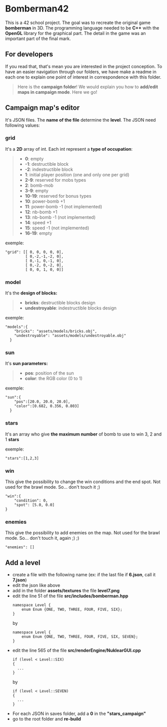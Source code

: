 # Bomberman42

This is a 42 school project. The goal was to recreate the original game **bomberman** in 3D. The programming language needed to be **C++** with the **OpenGL** library for the graphical part. The detail in the game was an important part of the final mark.

## For developers

If you read that, that's mean you are interested in the project conception. To have an easier navigation through our folders, we have make a readme in each one to explain one point of interest in correspondence with this folder.

> Here is the **campaign folder**! We would explain you how  to **add/edit maps in campaign mode**. Here we go!


## Campaign map's editor


It's JSON files. The **name of the file** determine the **level**. The JSON need following values:

### grid
It's a **2D** array of int. Each int represent a **type of occupation**:
> - **0**: empty
> - **-1**: destructible block
> - **-2**: indestructible block
> - **1**: initial player position (one and only one per grid)
> - **2-9**: reserved for mobs types
>  - **2**: bomb-mob
>  - **3-9**: empty
> - **10-19**: reserved for bonus types
>  - **10**: power-bomb +1
>  - **11**: power-bomb -1 (not implemented)
>  - **12**: nb-bomb +1
>  - **13**: nb-bomb -1 (not implemented)
>  - **14**: speed +1
>  - **15**: speed -1 (not implemented)
>  - **16-19**: empty

exemple:
```
"grid": [[ 0, 0, 0, 0, 0],
         [ 0,-2,-1,-2, 0],
         [ 0,-1, 0,-1, 0],
         [ 0,-2, 0,-2, 0],
         [ 0, 0, 1, 0, 0]]
```


### model
It's the **design of blocks:**
> - **bricks**: destructible blocks design
> - **undestroyable**: indestructible blocks design

exemple:
```
"models":{
    "bricks": "assets/models/bricks.obj",
    "undestroyable": "assets/models/undestroyable.obj"
  }
```
### sun
It's **sun parameters:**
> - **pos**: position of the sun
> - **color**: the RGB color (0 to 1)

exemple:
```
"sun":{
    "pos":[20.0, 20.0, 20.0],
    "color":[0.682, 0.356, 0.803]
  }
```


### stars
It's an array who give **the maximum number** of bomb to use to win 3, 2 and 1 **stars**

exemple:
```
"stars":[1,2,3]
```
### win
This give the possibility to change the win conditions and the end spot. Not used for the brawl mode. So... don't touch it ;)
```
"win":{
    "condition": 0,
    "spot": [5.0, 0.0]
}
```

### enemies
This give the possibility to add enemies on the map. Not used for the brawl mode. So... don't touch it, again ;) ;)
```
"enemies": []
```

## Add a level

 - create a file with the following name (ex: if the last file if **6.json**, call it **7.json**)
 - edit the json like above
 - add in the folder **assets/textures** the file **level7.png**
 - edit the line 51 of the file **src/includes/bomberman.hpp**
    ```
    namespace Level {
        enum Enum {ONE, TWO, THREE, FOUR, FIVE, SIX};
    }
    ``` 
    by
    ```
    namespace Level {
        enum Enum {ONE, TWO, THREE, FOUR, FIVE, SIX, SEVEN};
    }
    ```
- edit the line 565 of the file **src/renderEngine/NuklearGUI.cpp**
    ```
    if (level < Level::SIX)
    {
      ...  
    }
    ```
    by
    ```
    if (level < Level::SEVEN)
    {
      ...  
    }
    ```
- For each JSON in saves folder, add a **0** in the **"stars_campaign"**
- go to the root folder and **re-build**